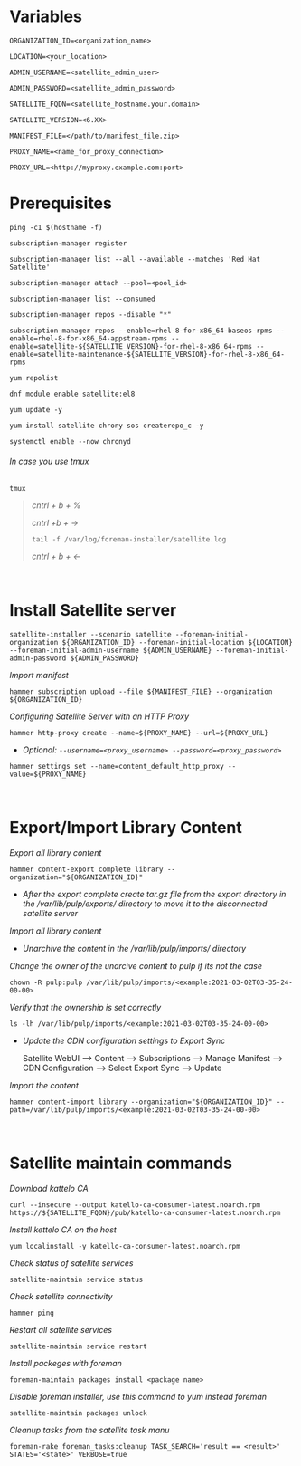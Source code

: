 # Variables

```
ORGANIZATION_ID=<organization_name>
```

```
LOCATION=<your_location>
```

```
ADMIN_USERNAME=<satellite_admin_user>
```

```
ADMIN_PASSWORD=<satellite_admin_password>
```

```
SATELLITE_FQDN=<satellite_hostname.your.domain>
```

```
SATELLITE_VERSION=<6.XX>
```

```
MANIFEST_FILE=</path/to/manifest_file.zip>
```

```
PROXY_NAME=<name_for_proxy_connection>
```

```
PROXY_URL=<http://myproxy.example.com:port>
```




# Prerequisites 

```
ping -c1 $(hostname -f)
```

```
subscription-manager register
```

```
subscription-manager list --all --available --matches 'Red Hat Satellite'
```

```
subscription-manager attach --pool=<pool_id>
```

```
subscription-manager list --consumed
```

```
subscription-manager repos --disable "*"
```

```
subscription-manager repos --enable=rhel-8-for-x86_64-baseos-rpms --enable=rhel-8-for-x86_64-appstream-rpms --enable=satellite-${SATELLITE_VERSION}-for-rhel-8-x86_64-rpms --enable=satellite-maintenance-${SATELLITE_VERSION}-for-rhel-8-x86_64-rpms
```

```
yum repolist
```

```
dnf module enable satellite:el8
```

```
yum update -y
```

```
yum install satellite chrony sos createrepo_c -y 
```

```
systemctl enable --now chronyd
```

###### In case you use tmux

```
tmux
```

> *cntrl + b + %*
> 
> *cntrl +b + ->*
> ```
> tail -f /var/log/foreman-installer/satellite.log
> ```
> *cntrl + b + <-*

&nbsp;

# Install Satellite server 

```
satellite-installer --scenario satellite --foreman-initial-organization ${ORGANIZATION_ID} --foreman-initial-location ${LOCATION} --foreman-initial-admin-username ${ADMIN_USERNAME} --foreman-initial-admin-password ${ADMIN_PASSWORD}
```

*Import manifest*

```
hammer subscription upload --file ${MANIFEST_FILE} --organization ${ORGANIZATION_ID}
```

*Configuring Satellite Server with an HTTP Proxy*

```
hammer http-proxy create --name=${PROXY_NAME} --url=${PROXY_URL}
```

* *Optional: `--username=<proxy_username> --password=<proxy_password>`*

```
hammer settings set --name=content_default_http_proxy --value=${PROXY_NAME}
```

&nbsp;

# Export/Import Library Content

*Export all library content*

```
hammer content-export complete library --organization="${ORGANIZATION_ID}"
```

* *After the export complete create tar.gz file from the export directory in the /var/lib/pulp/exports/ directory to move it to the disconnected satellite server*

*Import all library content*

* *Unarchive the content in the /var/lib/pulp/imports/ directory*
  
*Change the owner of the unarcive content to pulp if its not the case*

```
chown -R pulp:pulp /var/lib/pulp/imports/<example:2021-03-02T03-35-24-00-00>
```

*Verify that the ownership is set correctly*

```
ls -lh /var/lib/pulp/imports/<example:2021-03-02T03-35-24-00-00>
```

* *Update the CDN configuration settings to Export Sync*

    Satellite WebUI --> Content --> Subscriptions --> Manage Manifest --> CDN Configuration --> Select Export Sync -->  Update

*Import the content*

```
hammer content-import library --organization="${ORGANIZATION_ID}" --path=/var/lib/pulp/imports/<example:2021-03-02T03-35-24-00-00>
```

&nbsp;

# Satellite maintain commands

*Download kattelo CA*

```
curl --insecure --output katello-ca-consumer-latest.noarch.rpm https://${SATELLITE_FQDN}/pub/katello-ca-consumer-latest.noarch.rpm
```

*Install kettelo CA on the host*

```
yum localinstall -y katello-ca-consumer-latest.noarch.rpm
```

*Check status of satellite services*

```
satellite-maintain service status
```

*Check satellite connectivity*

```
hammer ping
```

*Restart all satellite services*

```
satellite-maintain service restart
```

*Install packeges with foreman*

```
foreman-maintain packages install <package name>
```

*Disable foreman installer, use this command to yum instead foreman*

```
satellite-maintain packages unlock
```

*Cleanup tasks from the satellite task manu*

```
foreman-rake foreman_tasks:cleanup TASK_SEARCH='result == <result>' STATES='<state>' VERBOSE=true
```

